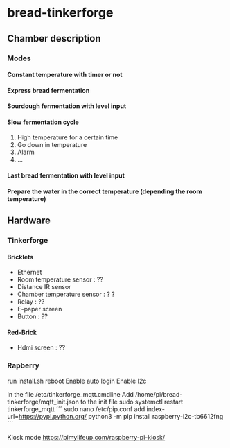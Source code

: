 # bread-tinkerforge

## Chamber description

### Modes
#### Constant temperature with timer or not
#### Express bread fermentation
#### Sourdough fermentation with level input

#### Slow fermentation cycle
1. High temperature for a certain time 
1. Go down in temperature
1. Alarm
1. ...

#### Last bread fermentation with level input

#### Prepare the water in the correct temperature (depending the room temperature)
 
## Hardware
### Tinkerforge
#### Bricklets
* Ethernet
* Room temperature sensor : ??
* Distance IR sensor
* Chamber temperature sensor : ? ?
* Relay : ??
* E-paper screen
* Button : ??
#### Red-Brick
* Hdmi screen : ??

### Rapberry

run install.sh
reboot
Enable auto login
Enable I2c

In the file /etc/tinkerforge_mqtt.cmdline 
Add /home/pi/bread-tinkerforge/mqtt_init.json to the init file
sudo systemctl restart tinkerforge_mqtt
´´´
sudo nano /etc/pip.conf
add index-url=https://pypi.python.org/
python3 -m pip install raspberry-i2c-tb6612fng
´´´

Kiosk mode
https://pimylifeup.com/raspberry-pi-kiosk/

